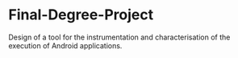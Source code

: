 # Final-Degree-Project
Design of a tool for the instrumentation and characterisation of the execution of Android applications.

